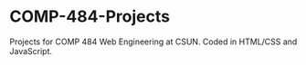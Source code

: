 # COMP-484-Projects
Projects for COMP 484 Web Engineering at CSUN. Coded in HTML/CSS and JavaScript.
